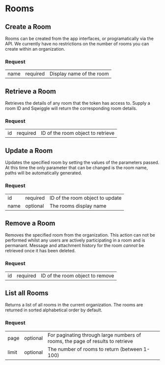# Rooms

## Create a Room

Rooms can be created from the app interfaces, or programatically via the API. We currently have no restrictions on the number of rooms you can create within an organization.

### Request
<table>
    <tr>
        <td>name</td>
        <td>required</td>
        <td>Display name of the room</td>
    </tr>
</table>


## Retrieve a Room

Retrieves the details of any room that the token has access to. Supply a room ID and Sqwiggle will return 
the corresponding room details.

### Request
<table>
    <tr>
        <td>id</td>
        <td>required</td>
        <td>ID of the room object to retrieve</td>
    </tr>
</table>


## Update a Room

Updates the specified room by setting the values of the parameters passed. At this time the only parameter
that can be changed is the room name, paths will be automatically generated.

### Request
<table>
    <tr>
        <td>id</td>
        <td>required</td>
        <td>ID of the room object to update</td>
    </tr>
    <tr>
        <td>name</td>
        <td>optional</td>
        <td>The rooms display name</td>
    </tr>
</table>


## Remove a Room

Removes the specified room from the organization. This action can not be performed whilst any users are actively
participating in a room and is permanant. Message and attachment history for the room _cannot_ be retrieved once it has been deleted.

### Request
<table>
    <tr>
        <td>id</td>
        <td>required</td>
        <td>ID of the room object to remove</td>
    </tr>
</table>


## List all Rooms

Returns a list of all rooms in the current organization. The rooms are returned in sorted alphabetical order 
by default.

### Request
<table>
    <tr>
        <td>page</td>
        <td>optional</td>
        <td>For paginating through large numbers of rooms, the page of results to retrieve</td>
    </tr>
    <tr>
        <td>limit</td>
        <td>optional</td>
        <td>The number of rooms to return (between 1-100)</td>
    </tr>
</table>